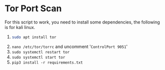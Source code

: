 # Tor Port Scan

For this script to work, you need to install some dependencies, the following is for kali linux.
  1. ```bash
     sudo apt install tor
     ```
  4. `nano /etc/tor/torrc` and uncomment '`ControlPort 9051`'
  5. `sudo systemctl restart tor`
  6. `sudo systemctl start tor`
  7. `pip3 install -r requirements.txt`
